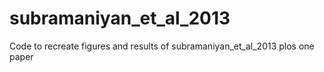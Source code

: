 subramaniyan_et_al_2013
=======================

Code to recreate figures and results of subramaniyan_et_al_2013 plos one paper